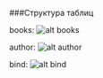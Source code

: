###Cтруктура таблиц

books:
![alt books](https://pp.userapi.com/c849424/v849424187/5f575/w65kYRTqKGU.jpg)

author:
![alt author](https://pp.userapi.com/c849424/v849424187/5f56e/Ii7mM-xtDx4.jpg)

bind:
![alt bind](https://pp.userapi.com/c849424/v849424187/5f57c/0n5qOk7Jm_s.jpg)

